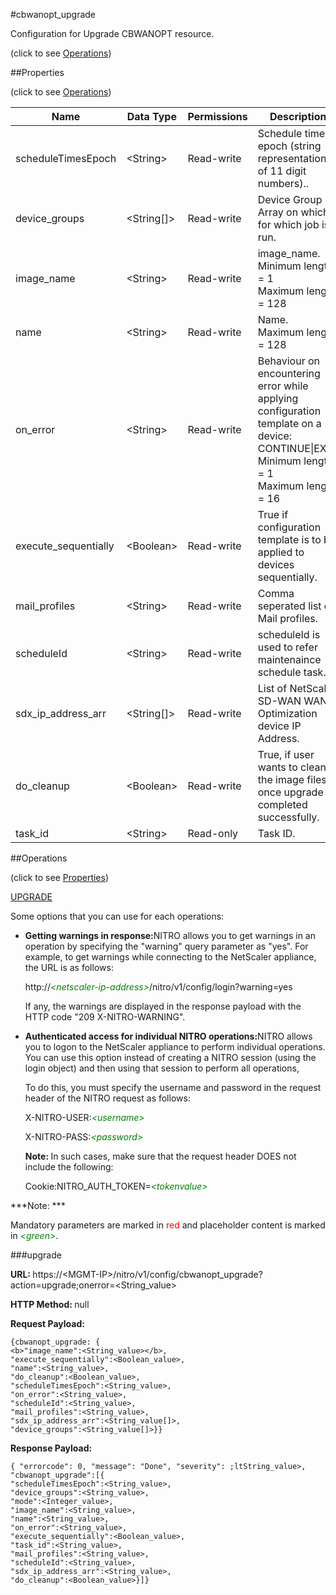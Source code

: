 #cbwanopt_upgrade



Configuration for Upgrade CBWANOPT resource.

<span>(click to see [Operations](#operations))</span>



##Properties 

<span>(click to see [Operations](#operations))</span>





<table><thead><tr><th>Name</th><th>Data Type</th><th>Permissions</th><th>Description</th></tr></thead><tbody><tr><td>scheduleTimesEpoch</td><td>&lt;String></td><td>Read-write</td><td>Schedule time epoch (string representation of 11 digit numbers)..</td></tr><tr><td>device_groups</td><td>&lt;String[]></td><td>Read-write</td><td>Device Group Array on which for which job is run.</td></tr><tr><td>image_name</td><td>&lt;String></td><td>Read-write</td><td>image_name.<br>Minimum length = 1<br>Maximum length = 128</td></tr><tr><td>name</td><td>&lt;String></td><td>Read-write</td><td>Name.<br>Maximum length = 128</td></tr><tr><td>on_error</td><td>&lt;String></td><td>Read-write</td><td>Behaviour on encountering error while applying configuration template on a device: CONTINUE|EXIT.<br>Minimum length = 1<br>Maximum length = 16</td></tr><tr><td>execute_sequentially</td><td>&lt;Boolean></td><td>Read-write</td><td>True if configuration template is to be applied to devices sequentially.</td></tr><tr><td>mail_profiles</td><td>&lt;String></td><td>Read-write</td><td>Comma seperated list of Mail profiles.</td></tr><tr><td>scheduleId</td><td>&lt;String></td><td>Read-write</td><td>scheduleId is used to refer maintenaince schedule task.</td></tr><tr><td>sdx_ip_address_arr</td><td>&lt;String[]></td><td>Read-write</td><td>List of NetScaler SD-WAN WAN Optimization device IP Address.</td></tr><tr><td>do_cleanup</td><td>&lt;Boolean></td><td>Read-write</td><td>True, if user wants to clean the image files once upgrade is completed successfully.</td></tr><tr><td>task_id</td><td>&lt;String></td><td>Read-only</td><td>Task ID.</td></tr></tbody></table>

##Operations 

<span>(click to see [Properties](#properties))</span>





[UPGRADE](#up)





Some options that you can use for each operations:

<ul><li><p><b>Getting warnings in response:</b>NITRO allows you to get warnings in an operation by specifying the "warning" query parameter as "yes". For example, to get warnings while connecting to the NetScaler appliance, the URL is as follows:</p><p>http://<span style="color:green;font-style:italic;">&lt;netscaler-ip-address&gt;</span>/nitro/v1/config/login?warning=yes</p><p>If any, the warnings are displayed in the response payload with the HTTP code "209 X-NITRO-WARNING".</p></li><li><p><b>Authenticated access for individual NITRO operations:</b>NITRO allows you to logon to the NetScaler appliance to perform individual operations. You can use this option instead of creating a NITRO session (using the login object) and then using that session to perform all operations,</p><p>To do this, you must specify the username and password in the request header of the NITRO request as follows:</p><p>X-NITRO-USER:<span style="color:green;font-style:italic;">&lt;username&gt;</span></p><p>X-NITRO-PASS:<span style="color:green;font-style:italic;">&lt;password&gt;</span></p><p><b>Note: </b>In such cases, make sure that the request header DOES not include the following:</p><p>Cookie:NITRO_AUTH_TOKEN=<span style="color:green;font-style:italic;">&lt;tokenvalue&gt;</span></p></li></ul>







***Note: *** 

Mandatory parameters are marked in <span style="color:#FF0000;">red</span> and placeholder content is marked in <span style="color:green;font-style:italic">&lt;green&gt;</span>.



###upgrade







<b>URL: </b>https://&lt;MGMT-IP&gt;/nitro/v1/config/cbwanopt_upgrade?action=upgrade;onerror=&lt;String_value&gt;

<b>HTTP Method: </b>null

<b>Request Payload: </b>
```
{cbwanopt_upgrade: {
<b>"image_name":<String_value></b>,
"execute_sequentially":<Boolean_value>,
"name":<String_value>,
"do_cleanup":<Boolean_value>,
"scheduleTimesEpoch":<String_value>,
"on_error":<String_value>,
"scheduleId":<String_value>,
"mail_profiles":<String_value>,
"sdx_ip_address_arr":<String_value[]>,
"device_groups":<String_value[]>}}
```

<b>Response Payload: </b>
```
{ "errorcode": 0, "message": "Done", "severity": ;ltString_value>, "cbwanopt_upgrade":[{
"scheduleTimesEpoch":<String_value>,
"device_groups":<String_value>,
"mode":<Integer_value>,
"image_name":<String_value>,
"name":<String_value>,
"on_error":<String_value>,
"execute_sequentially":<Boolean_value>,
"task_id":<String_value>,
"mail_profiles":<String_value>,
"scheduleId":<String_value>,
"sdx_ip_address_arr":<String_value>,
"do_cleanup":<Boolean_value>}]}
```







